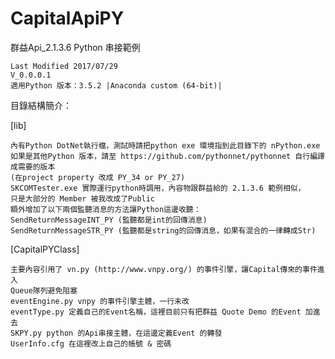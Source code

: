 # CapitalApiPY
群益Api_2.1.3.6 Python 串接範例

	Last Modified 2017/07/29
	V_0.0.0.1
	適用Python 版本：3.5.2 |Anaconda custom (64-bit)|

目錄結構簡介：

[lib]

	內有Python DotNet執行檔，測試時請把python exe 環境指到此目錄下的 nPython.exe
	如果是其他Python 版本，請至 https://github.com/pythonnet/pythonnet 自行編譯成需要的版本 
	(在project property 改成 PY_34 or PY_27)  
  	SKCOMTester.exe 實際運行python時調用，內容物跟群益給的 2.1.3.6 範例相似，
	只是大部分的 Member 被我改成了Public
	額外增加了以下兩個監聽消息的方法讓Python這邊收聽：
	SendReturnMessageINT_PY (監聽都是int的回傳消息)
	SendReturnMessageSTR_PY (監聽都是string的回傳消息，如果有混合的一律轉成Str)

[CapitalPYClass] 

	主要內容引用了 vn.py (http://www.vnpy.org/) 的事件引擎，讓Capital傳來的事件進入
  	Queue隊列避免阻塞
	eventEngine.py vnpy 的事件引擎主體，一行未改
	eventType.py 定義自己的Event名稱，這裡目前只有把群益 Quote Demo 的Event 加進去
	SKPY.py python 的Api串接主體，在這邊定義Event 的轉發
	UserInfo.cfg 在這裡改上自己的帳號 & 密碼

